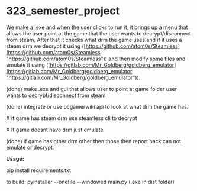 # 323_semester_project

We make a .exe and when the user clicks to run it, it brings up a menu that allows the user point at the game that the user wants to decrypt/disconnect from steam. After that it checks what drm the game uses and if it uses a steam drm we decrypt it using ([https://github.com/atom0s/Steamless](https://github.com/atom0s/Steamless "https://github.com/atom0s/Steamless")) and then modify some files and emulate it using ([https://gitlab.com/Mr_Goldberg/goldberg_emulator](https://gitlab.com/Mr_Goldberg/goldberg_emulator "https://gitlab.com/Mr_Goldberg/goldberg_emulator")).

(done) make .exe and gui that allows user to point at game folder user wants to decrypt/disconnect from steam

(done) integrate or use pcgamerwiki api to look at what drm the game has.

X if game has steam drm use steamless cli to decrypt

X If game doesnt have drm just emulate

(done) if game has other drm other then those then report back can not emulate or decrypt.

**Usage:**

pip install requirements.txt

to build: pyinstaller --onefile --windowed main.py (.exe in dist folder)

